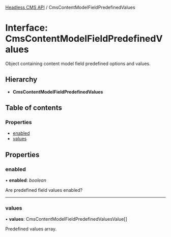[Headless CMS API](../index) / CmsContentModelFieldPredefinedValues

# Interface: CmsContentModelFieldPredefinedValues

Object containing content model field predefined options and values.

## Hierarchy

* **CmsContentModelFieldPredefinedValues**

## Table of contents

### Properties

- [enabled](cmscontentmodelfieldpredefinedvalues#enabled)
- [values](cmscontentmodelfieldpredefinedvalues#values)

## Properties

### enabled

• **enabled**: *boolean*

Are predefined field values enabled?

___

### values

• **values**: CmsContentModelFieldPredefinedValuesValue[]

Predefined values array.
